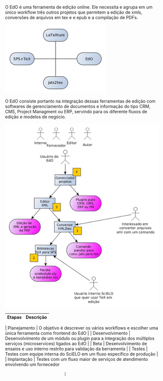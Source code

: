 
O EdO é uma ferramenta de edição online. Ele necessita e agrupa em um único workflow  três outros projetos que permitem a edição de xmls, conversões de arquivos em tex e e epub e a compilação de PDFs.

![Ferramentas que compõem o EdO](01.jpg)

O EdO consiste portanto na integração dessas ferramentas 
de edição com softwares de gerenciamento de documentos 
e informação do tipo CRM, CMS, Project Managment ou ERP, 
servindo para os diferente fluxos
de edição e modelos de negócio. 


![Aplicação do ponto de vista do cliente](03.jpg)



| Etapas    | Descrição                  |
|-----------------|------------------------------------------------------------------------------------------------------------------|

| Planejamento    | O objetivo é descrever os vários workflows e escolher uma única ferramenta como frontend do EdO                  |
| Desenvolvimento | Desenvolvimento de um módulo ou plugin para a integração dos múltiplos serviços (microservices) ligados ao EdO   |
| Beta            | Desenvolvimento de ensaios e uso interno restrito para validação da berramenta                                   |
| Testes          | Testes com equipe interna do SciELO em um fluxo específico de produção                                           |
| Implantação     | Testes com um fluxo maior de serviços de atendimento envolvendo um fornecedor     

                               |

